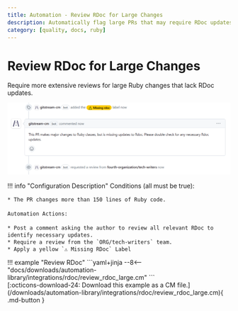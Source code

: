 ```yaml
---
title: Automation - Review RDoc for Large Changes
description: Automatically flag large PRs that may require RDoc updates.
category: [quality, docs, ruby]
---
```

# Review RDoc for Large Changes

<!-- --8<-- [start:example]-->
Require more extensive reviews for large Ruby changes that lack RDoc updates.


![Review RDoc for Large changes](/automations/integrations/rdoc/review-rdoc-large/review-rdoc-large.png)

!!! info "Configuration Description"
    Conditions (all must be true):

    * The PR changes more than 150 lines of Ruby code.

    Automation Actions:

    * Post a comment asking the author to review all relevant RDoc to identify necessary updates.
    * Require a review from the `ORG/tech-writers` team.
    * Apply a yellow `⚠️ Missing RDoc` Label


<div class="automationExample" markdown="1">
!!! example "Review RDoc"
    ```yaml+jinja
    --8<-- "docs/downloads/automation-library/integrations/rdoc/review_rdoc_large.cm"
    ```
    <div class="result" markdown>
      <span>
      [:octicons-download-24: Download this example as a CM file.](/downloads/automation-library/integrations/rdoc/review_rdoc_large.cm){ .md-button }
      </span>
    </div>
</div>
<!-- --8<-- [end:example]-->
